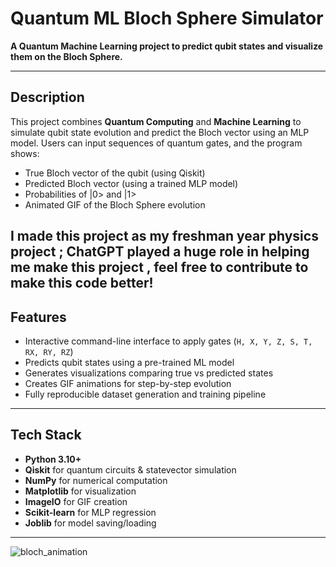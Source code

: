 # Quantum ML Bloch Sphere Simulator


**A Quantum Machine Learning project to predict qubit states and visualize them on the Bloch Sphere.**

---

## Description
This project combines **Quantum Computing** and **Machine Learning** to simulate qubit state evolution and predict the Bloch vector using an MLP model. Users can input sequences of quantum gates, and the program shows:

- True Bloch vector of the qubit (using Qiskit)
- Predicted Bloch vector (using a trained MLP model)
- Probabilities of |0> and |1>
- Animated GIF of the Bloch Sphere evolution

I made this project as my freshman year physics project ; ChatGPT played a huge role in helping me make this project , feel free to contribute to make this code better!
---

## Features
- Interactive command-line interface to apply gates (`H, X, Y, Z, S, T, RX, RY, RZ`)
- Predicts qubit states using a pre-trained ML model
- Generates visualizations comparing true vs predicted states
- Creates GIF animations for step-by-step evolution
- Fully reproducible dataset generation and training pipeline

---

## Tech Stack
- **Python 3.10+**
- **Qiskit** for quantum circuits & statevector simulation
- **NumPy** for numerical computation
- **Matplotlib** for visualization
- **ImageIO** for GIF creation
- **Scikit-learn** for MLP regression
- **Joblib** for model saving/loading

---
![bloch_animation](https://github.com/user-attachments/assets/1543ed95-b990-4a90-97ee-37c59e70ac3b)
